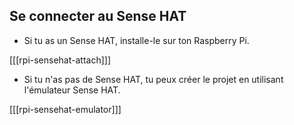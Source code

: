 ## Se connecter au Sense HAT

+ Si tu as un Sense HAT, installe-le sur ton Raspberry Pi.

[[[rpi-sensehat-attach]]]

+ Si tu n'as pas de Sense HAT, tu peux créer le projet en utilisant l'émulateur Sense HAT.

[[[rpi-sensehat-emulator]]]

